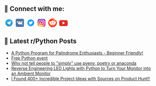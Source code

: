 ## 🔎 Connect with me:
[<img src="https://github.com/bullbesh/bullbesh/blob/main/images/Telegram.png" width="32" height="32" />](https://t.me/bullbesh)
[<img src="https://github.com/bullbesh/bullbesh/blob/main/images/VK.png" width="32" height="32" />](https://vk.com/bullbesh)
[<img src="https://github.com/bullbesh/bullbesh/blob/main/images/Twitter.png" width="32" height="32" />](https://twitter.com/bullbesh1)
[<img src="https://github.com/bullbesh/bullbesh/blob/main/images/Instagram.png" width="32" height="32" />](https://www.instagram.com/bullbesh)
[<img src="https://github.com/bullbesh/bullbesh/blob/main/images/Reddit.png" width="32" height="32" />](https://www.reddit.com/user/bullbesh)
[<img src="https://github.com/bullbesh/bullbesh/blob/main/images/YouTube.png" width="32" height="32" />](https://www.youtube.com/channel/UCtfjRs6uzgq5mfm8S06WTcg)

## 📕 Latest r/Python Posts
<!-- BLOG-POST-LIST:START -->
- [A Python Program for Palindrome Enthusiasts - Beginner Friendly!](https://www.reddit.com/r/Python/comments/127g8ju/a_python_program_for_palindrome_enthusiasts/)
- [Free Python event](https://www.reddit.com/r/Python/comments/127fxci/free_python_event/)
- [Why not tell people to &quot;simply&quot; use pyenv, poetry or anaconda](https://www.reddit.com/r/Python/comments/127fra9/why_not_tell_people_to_simply_use_pyenv_poetry_or/)
- [Reverse Engineering LED Lights with Python to Turn Your Monitor into an Ambient Monitor](https://www.reddit.com/r/Python/comments/127f7a1/reverse_engineering_led_lights_with_python_to/)
- [I Found 400+ Incredible Project Ideas with Sources on Product Hunt!!](https://www.reddit.com/r/Python/comments/127edqx/i_found_400_incredible_project_ideas_with_sources/)
<!-- BLOG-POST-LIST:END -->
